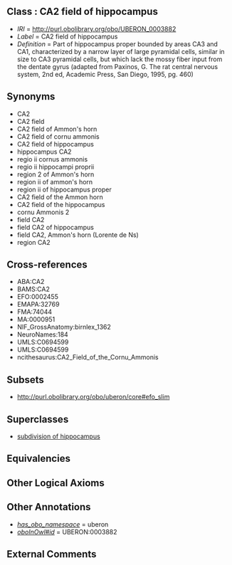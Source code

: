 
## Class : CA2 field of hippocampus

 * *IRI* = http://purl.obolibrary.org/obo/UBERON_0003882
 * *Label* = CA2 field of hippocampus
 * *Definition* = Part of hippocampus proper bounded by areas CA3 and CA1, characterized by a narrow layer of large pyramidal cells, similar in size to CA3 pyramidal cells, but which lack the mossy fiber input from the dentate gyrus (adapted from Paxinos, G.  The rat central nervous system, 2nd ed, Academic Press, San Diego, 1995, pg. 460)

## Synonyms

 * CA2
 * CA2 field
 * CA2 field of Ammon's horn
 * CA2 field of cornu ammonis
 * CA2 field of hippocampus
 * hippocampus CA2
 * regio ii cornus ammonis
 * regio ii hippocampi proprii
 * region 2 of Ammon's horn
 * region ii of ammon's horn
 * region ii of hippocampus proper
 * CA2 field of the Ammon horn
 * CA2 field of the hippocampus
 * cornu Ammonis 2
 * field CA2
 * field CA2 of hippocampus
 * field CA2, Ammon's horn (Lorente de Ns)
 * region CA2

## Cross-references

 * ABA:CA2
 * BAMS:CA2
 * EFO:0002455
 * EMAPA:32769
 * FMA:74044
 * MA:0000951
 * NIF_GrossAnatomy:birnlex_1362
 * NeuroNames:184
 * UMLS:C0694599
 * UMLS:C0694599
 * ncithesaurus:CA2_Field_of_the_Cornu_Ammonis

## Subsets

 * http://purl.obolibrary.org/obo/uberon/core#efo_slim

## Superclasses

 * [subdivision of hippocampus](../../UBERON/76/UBERON_0003876.md)

## Equivalencies


## Other Logical Axioms


## Other Annotations

 * *[has_obo_namespace](../../ce/oboInOwl#hasOBONamespace.md)* = uberon
 * *[oboInOwl#id](../../id/oboInOwl#id.md)* = UBERON:0003882

## External Comments

